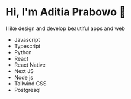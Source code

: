 # Hi, I'm Aditia Prabowo 👋
I like design and develop beautiful apps and web

* Javascript
* Typescript
* Python
* React
* React Native
* Next JS
* Node js
* Tailwind CSS
* Postgresql
